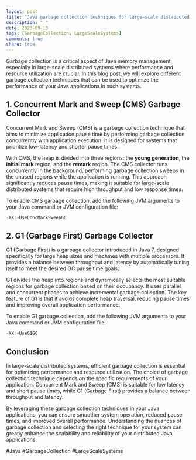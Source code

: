 ```yaml
---
layout: post
title: "Java garbage collection techniques for large-scale distributed systems"
description: " "
date: 2023-09-13
tags: [GarbageCollection, LargeScaleSystems]
comments: true
share: true
---
```


Garbage collection is a critical aspect of Java memory management, especially in large-scale distributed systems where performance and resource utilization are crucial. In this blog post, we will explore different garbage collection techniques that can be used to optimize the performance of your Java applications in such systems.

## 1. Concurrent Mark and Sweep (CMS) Garbage Collector

Concurrent Mark and Sweep (CMS) is a garbage collection technique that aims to minimize application pause time by performing garbage collection concurrently with application execution. It is designed for systems that prioritize low-latency and shorter pause times.

With CMS, the heap is divided into three regions: the **young generation**, the **initial mark** region, and the **remark** region. The CMS collector runs concurrently in the background, performing garbage collection sweeps in the unused regions while the application is running. This approach significantly reduces pause times, making it suitable for large-scale distributed systems that require high throughput and low response times.

To enable CMS garbage collection, add the following JVM arguments to your Java command or JVM configuration file:

```java
-XX:+UseConcMarkSweepGC
```

## 2. G1 (Garbage First) Garbage Collector

G1 (Garbage First) is a garbage collector introduced in Java 7, designed specifically for large heap sizes and machines with multiple processors. It provides a balance between throughput and latency by automatically tuning itself to meet the desired GC pause time goals.

G1 divides the heap into regions and dynamically selects the most suitable regions for garbage collection based on their occupancy. It uses parallel and concurrent phases to achieve incremental garbage collection. The key feature of G1 is that it avoids complete heap traversal, reducing pause times and improving overall application performance.

To enable G1 garbage collection, add the following JVM arguments to your Java command or JVM configuration file:

```java
-XX:+UseG1GC
```

## Conclusion

In large-scale distributed systems, efficient garbage collection is essential for optimizing performance and resource utilization. The choice of garbage collection technique depends on the specific requirements of your application. Concurrent Mark and Sweep (CMS) is suitable for low latency and short pause times, while G1 (Garbage First) provides a balance between throughput and latency.

By leveraging these garbage collection techniques in your Java applications, you can ensure smoother system operation, reduced pause times, and improved overall performance. Understanding the nuances of garbage collection and selecting the right technique for your system can greatly enhance the scalability and reliability of your distributed Java applications.

#Java #GarbageCollection #LargeScaleSystems